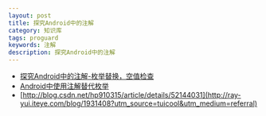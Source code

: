 ```yaml
---
layout: post
title: 探究Android中的注解
category: 知识库
tags: proguard
keywords: 注解
description: 探究Android中的注解
---
```


* [探究Android中的注解-枚举替换，空值检查](http://droidyue.com/blog/2016/08/14/android-annnotation/)
* [Android中使用注解替代枚举 ](http://blog.csdn.net/hp910315/article/details/52144031)
* [http://blog.csdn.net/hp910315/article/details/52144031](http://ray-yui.iteye.com/blog/1931408?utm_source=tuicool&utm_medium=referral)